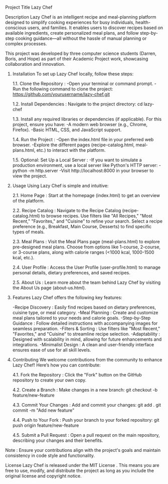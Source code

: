 Project Title
Lazy Chef

Description
Lazy Chef is an intelligent recipe and meal-planning platform designed to simplify cooking experiences for busy individuals, health-conscious users, and families. It enables users to discover recipes based on available ingredients, create personalized meal plans, and follow step-by-step cooking guidance—all without the hassle of manual planning or complex processes. 

This project was developed by three computer science students (Darren, Boris, and Hope) as part of their Academic Project work, showcasing collaboration and innovation.

1. Installation
To set up Lazy Chef locally, follow these steps:

    1.1. Clone the Repository :
    -Open your terminal or command prompt.
    -Run the following command to clone the project:
    https://github.com/yourusername/lazy-chef.git

    1.2. Install Dependencies :
    Navigate to the project directory:
    cd lazy-chef

    1.3. Install any required libraries or dependencies (if applicable). For this project, ensure you have:
    -A modern web browser (e.g., Chrome, Firefox).
    -Basic HTML, CSS, and JavaScript support.

    1.4. Run the Project :
    -Open the index.html file in your preferred web browser.
    -Explore the different pages (recipe-catalog.html, meal-plans.html, etc.) to interact with the platform.

    1.5. Optional: Set Up a Local Server :
    -If you want to simulate a production environment, use a local server like Python's HTTP server:
    -python -m http.server
    -Visit http://localhost:8000 in your browser to view the project.

2. Usage
Using Lazy Chef is simple and intuitive:

    2.1. Home Page :
    Start at the homepage (index.html) to get an overview of the platform.

    2.2. Recipe Catalog :
    Navigate to the Recipe Catalog (recipe-catalog.html) to browse recipes.
    Use filters like "All Recipes," "Most Recent," "Favorites," and "Cuisine" to refine your search.
    Select a recipe preference (e.g., Breakfast, Main Course, Desserts) to find specific types of meals.

    2.3. Meal Plans :
    Visit the Meal Plans page (meal-plans.html) to explore pre-designed meal plans.
    Choose from options like 1-course, 2-course, or 3-course plans, along with calorie ranges (<1000 kcal, 1000-1500 kcal, etc.).

    2.4. User Profile :
    Access the User Profile (user-profile.html) to manage personal details, dietary preferences, and saved recipes.

    2.5. About Us :
    Learn more about the team behind Lazy Chef by visiting the About Us page (about-us.html).

3. Features
Lazy Chef offers the following key features:

    -Recipe Discovery : Easily find recipes based on dietary preferences, cuisine type, or meal category.
    -Meal Planning : Create and customize meal plans tailored to your needs and calorie goals.
    -Step-by-Step Guidance : Follow detailed instructions with accompanying images for seamless preparation.
    -Filters & Sorting : Use filters like "Most Recent," "Favorites," and "Cuisine" to streamline recipe selection.
    -Adaptability : Designed with scalability in mind, allowing for future enhancements and integrations.
    -Minimalist Design : A clean and user-friendly interface ensures ease of use for all skill levels.

4. Contributing
We welcome contributions from the community to enhance Lazy Chef! Here’s how you can contribute:

    4.1. Fork the Repository :
    Click the "Fork" button on the GitHub repository to create your own copy.

    4.2. Create a Branch :
    Make changes in a new branch:
    git checkout -b feature/new-feature

    4.3. Commit Your Changes :
    Add and commit your changes:
    git add .
    git commit -m "Add new feature"

    4.4. Push to Your Fork :
    Push your branch to your forked repository:
    git push origin feature/new-feature

    4.5. Submit a Pull Request :
    Open a pull request on the main repository, describing your changes and their benefits.

Note : Ensure your contributions align with the project's goals and maintain consistency in code style and functionality.

License
Lazy Chef is released under the MIT License . This means you are free to use, modify, and distribute the project as long as you include the original license and copyright notice.

